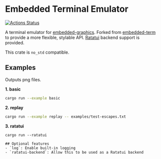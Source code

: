 # Embedded Terminal Emulator

[![Actions Status](https://github.com/AlexCharlton/embedded-temu/workflows/CI/badge.svg)](https://github.com/AlexCharlton/embedded-temu/actions)

A terminal emulator for [embedded-graphics](https://github.com/embedded-graphics/embedded-graphics). Forked from [embedded-term](https://github.com/rcore-os/embedded-term) to provide a more flexible, stylable API. [Ratatui](https://ratatui.rs/) backend support is provided.

This crate is `no_std` compatible.

## Examples
Outputs png files.

**1. basic**
```sh
cargo run --example basic
```

**2. replay**
```sh
cargo run --example replay -- examples/test-escapes.txt
```

**3. ratatui**
```
cargo run --ratatui

## Optional features
- `log`: Enable built-in logging
- `ratatui-backend`: Allow this to be used as a Ratatui backend
